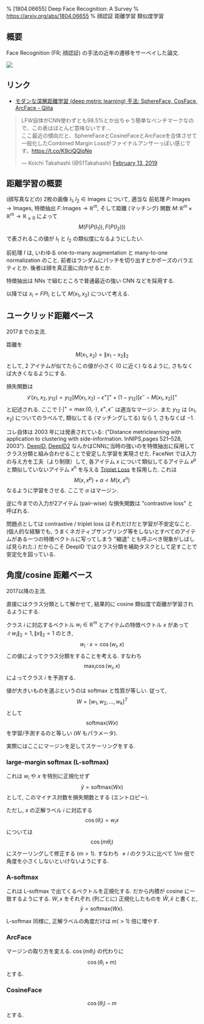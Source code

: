 % [1804.06655] Deep Face Recognition: A Survey
% https://arxiv.org/abs/1804.06655
% 顔認証 距離学習 類似度学習

## 概要

Face Recognition (FR; 顔認証) の手法の近年の遷移をサーベイした論文.

![](https://i.imgur.com/nASiTF2.png)

## リンク

- [モダンな深層距離学習 (deep metric learning) 手法: SphereFace, CosFace, ArcFace - Qiita](https://qiita.com/yu4u/items/078054dfb5592cbb80cc)

<blockquote class="twitter-tweet" data-lang="en"><p lang="ja" dir="ltr">LFW自体がCNN使わずとも98.5%とか出ちゃう簡単なベンチマークなので、この表はほとんど意味ないです…<br>ここ最近の傾向だと、SphereFaceとCosineFaceとArcFaceを合体させて一般化したCombined Margin Lossがファイナルアンサーっぽい感じです。<a href="https://t.co/K9ciQQlqNe">https://t.co/K9ciQQlqNe</a></p>&mdash; Koichi Takahashi (@51Takahashi) <a href="https://twitter.com/51Takahashi/status/1095689245350449152?ref_src=twsrc%5Etfw">February 13, 2019</a></blockquote>
<script async src="https://platform.twitter.com/widgets.js" charset="utf-8"></script>

## 距離学習の概要

(顔写真などの) 2枚の画像 $I_1, I_2 \in \mathrm{Images}$ について,
適当な 前処理 $P \colon \mathrm{Images} \to \mathrm{Images}$,
特徴抽出 $F \colon \mathrm{Images} \to \mathbb R^m$,
そして距離 (マッチング) 関数 $M \colon \mathbb R^m \times \mathbb R^m \to \mathbb R_{\geq 0}$
によって
$$M(F(P(I_1)), F(P(I_2)))$$
で表されるこの値が $I_1$ と $I_2$ の類似度になるようにしたい.

前処理 $I$ は, いわゆる one-to-many augmentation と many-to-one normalization のこと.
前者はランダムにパッチを切り出すとかポーズのバラエティとか.
後者は顔を真正面に向かせるとか.

特徴抽出は NNs で組むところで普通最近の強い CNN などを採用する.

以降では $x_i = FPI_i$ として $M(x_1, x_2)$ について考える.

## ユークリッド距離ベース

2017までの主流.

距離を
$$M(x_1, x_2) = \| x_1 - x_2 \|_2$$
として, 2 アイテムが似てたらこの値が小さく (0 に近く) なるように, さもなくば大きくなるようにする.

損失関数は
$$\mathcal L(x_1, x_2, y_{12}) = y_{12} [M(x_1, x_2) - \epsilon^+]^+ + (1 - y_{12}) [\epsilon^- - M(x_1, x_2)]^+$$
と記述される.
ここで
$[\cdot]^+ = \max \{ 0, \cdot \}$,
$\epsilon^+, \epsilon^-$ は適当なマージン.
また $y_{12}$ は $(x_1, x_2)$ についてのラベルで, 類似してる (マッチングしてる) なら $1$, さもなくば $-1$.

コレ自体は 2003 年には発表されている:
("Distance metriclearning with application to clustering with side-information.  InNIPS,pages 521–528, 2003").
[DeepID](deepid.html), [DeepID2](face-representation.html) なんかはCNNに当時の強いのを特徴抽出に採用してクラス分類と組み合わせることで安定した学習を実現させた.
FaceNet では入力の与え方を工夫（より制限）して,
各アイテム $x$ について類似してるアイテム $x^p$ と類似していないアイテム $x^n$ を与える [Triplet Loss](triplet-network.html) を採用した.
これは
$$M(x, x^p) + \alpha < M(x, x^n)$$
なるように学習をさせる.
ここで $\alpha$ はマージン.

逆に今までの入力が2アイテム (pair-wise) な損失関数は "contrastive loss" と呼ばれる.

問題点としては contrastive / triplet loss はそれだけだと学習が不安定なこと.
(個人的な経験でも, うまくネガティブサンプリング等をしないとすべてのアイテムがある一つの特徴ベクトルに写ってしまう "縮退" とも呼ぶべき現象がしばしば見られた.)
だからこそ DeepID ではクラス分類を補助タスクとして足すことで安定化を図っている.

## 角度/cosine 距離ベース

2017以降の主流.

直接にはクラス分類として解かせて, 結果的に cosine 類似度で距離が学習されるようにする.

クラス $i$ に対応するベクトル $w_i \in \mathbb R^m$ とアイテムの特徴ベクトル $x$ があって
$\|w_i\|_2 = 1, \|x\|_2=1$
のとき,
$$w_i \cdot x = \cos(w_i, x)$$
この値によってクラス分類をすることを考える.
すなわち
$$\max_i \cos(w_i, x)$$
によってクラス $i$ を予測する.

値が大きいものを選ぶというのは softmax と性質が等しい.
従って,
$$W = \left[ w_1, w_2, \ldots, w_k \right]^T$$
として
$$\mathrm{softmax}(W x)$$
を学習/予測するのと等しい ($W$ もパラメータ).

実際にはここにマージンを足してスケーリングをする.

### large-margin softmax (L-softmax)

これは $w_i$ や $x$ を特別に正規化せず
$$\hat{y} = \mathrm{softmax}(W x)$$
として, このマイナス対数を損失関数とする (エントロピー).

ただし,
$x$ の正解ラベル $i$ に対応する
$$\cos(\theta_i) = w_i x$$
については
$$\cos(m \theta_i)$$
にスケーリングして修正する $(m>1)$.
すなわち $\ne i$ のクラスに比べて $1/m$ 倍で角度を小さくしないといけないようにする.

### A-softmax

これは L-softmax で出てくるベクトルを正規化する.
だから内積が cosine に一致するようにする.
$W,x$ をそれぞれ (列ごとに) 正規化したものを $\hat{W}, \hat{x}$ と書くと,
$$\hat{y} = \mathrm{softmax}(W x).$$

L-softmax 同様に, 正解ラベルの角度だけは $m (>1)$ 倍に増やす.

### ArcFace

マージンの取り方を変える.
$\cos(m \theta_i)$
の代わりに
$$\cos(\theta_i + m)$$
とする.

### CosineFace

$$\cos(\theta_i) - m$$
とする.
